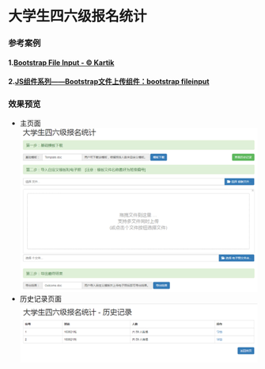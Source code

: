 ﻿# 大学生四六级报名统计

### 参考案例
#### 1.[Bootstrap File Input - © Kartik ](http://plugins.krajee.com/file-input)
#### 2.[JS组件系列——Bootstrap文件上传组件：bootstrap fileinput](https://www.cnblogs.com/landeanfen/p/5007400.html)

### 效果预览
* 主页面
![](./1.png)
* 历史记录页面
![](./2.png)